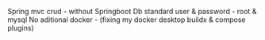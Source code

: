 Spring mvc crud - without Springboot
Db standard user & password - root & mysql
No aditional docker - (fixing my docker desktop buildx & compose plugins)
